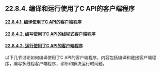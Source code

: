 ## 22.8.4. 编译和运行使用了C API的客户端程序
#### [22.8.4.1. 编译使用了C API的客户端程序]()
#### [22.8.4.2. 编写使用了C API的线程式客户端程序]()
#### [22.8.4.2. 运行使用了C API的客户端程序]()

以下几节讨论如何编译使用了C API的客户端程序。内容包括编译和链接客户端程序，编写多线程客户端程序，诊断和解决运行时问题。
